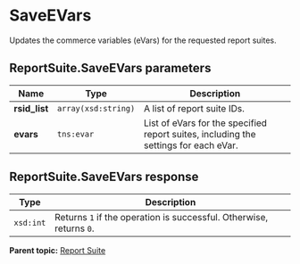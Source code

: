 # SaveEVars

Updates the commerce variables \(eVars\) for the requested report suites.

## ReportSuite.SaveEVars parameters

|Name|Type|Description|
|----|----|-----------|
|**rsid\_list** |`array(xsd:string)` |A list of report suite IDs.|
|**evars** |`tns:evar` |List of eVars for the specified report suites, including the settings for each eVar.|

## ReportSuite.SaveEVars response

|Type|Description|
|----|-----------|
|`xsd:int` |Returns `1` if the operation is successful. Otherwise, returns `0`.|

**Parent topic:** [Report Suite](../../methods/report_suite/c_api_admin_methods_repsuite.md)

